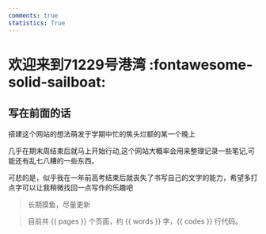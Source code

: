 ```yaml
---
comments: true
statistics: True
---
```

<meta name="msvalidate.01" content="E3D4975511E2569AD8A2D179D5BAFD5D" >

# 欢迎来到71229号港湾 :fontawesome-solid-sailboat:


## 写在前面的话


搭建这个网站的想法萌发于学期中忙的焦头烂额的某一个晚上

几乎在期末周结束后就马上开始行动,这个网站大概率会用来整理记录一些笔记,可能还有乱七八糟的一些东西。

可悲的是，似乎我在一年前高考结束后就丧失了书写自己的文字的能力，希望多打点字可以让我稍微找回一点写作的乐趣吧


> 长期摸鱼，尽量更新

> 目前共 {{ pages }} 个页面，约 {{ words }} 字，{{ codes }} 行代码。
